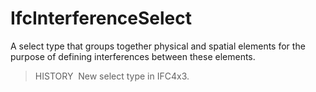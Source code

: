 # IfcInterferenceSelect

A select type that groups together physical and spatial elements for the purpose of defining interferences between these elements.
<!-- end of short definition -->

> HISTORY  New select type in IFC4x3.
